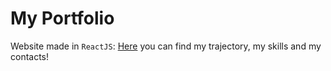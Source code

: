 
# My Portfolio

Website made in `ReactJS`: [Here](https://caio-k.github.io/) you can find my trajectory, my skills and my contacts!
